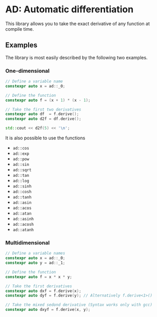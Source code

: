 # AD: Automatic differentiation

This library allows you to take the exact derivative of any function at compile
time.

## Examples

The library is most easily described by the following two examples.

### One-dimensional

```c++
// Define a variable name
constexpr auto x = ad::_0;

// Define the function
constexpr auto f = (x + 1) * (x - 1);

// Take the first two derivatives
constexpr auto df  = f.derive();
constexpr auto d2f = df.derive();

std::cout << d2f(5) << '\n';
```

It is also possible to use the functions

* `ad::cos`
* `ad::exp`
* `ad::pow`
* `ad::sin`
* `ad::sqrt`
* `ad::tan`
* `ad::log`
* `ad::sinh`
* `ad::cosh`
* `ad::tanh`
* `ad::asin`
* `ad::acos`
* `ad::atan`
* `ad::asinh`
* `ad::acosh`
* `ad::atanh`

### Multidimensional

```C++
// Define a variable names
constexpr auto x = ad::_0;
constexpr auto y = ad::_1;

// Define the function
constexpr auto f = x * x * y;

// Take the first derivatives
constexpr auto dxf = f.derive(x);
constexpr auto dyf = f.derive(y); // Alternatively f.derive<1>()

// Take the mixed sedond derivative (Syntax works only with gcc)
constexpr auto dxyf = f.derive(x, y);
```

